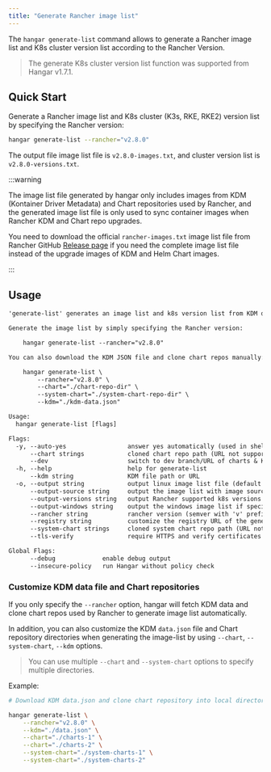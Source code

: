 ```yaml
---
title: "Generate Rancher image list"
---
```


The `hangar generate-list` command allows to generate a Rancher image list and K8s cluster version list according to the Rancher Version.

> The generate K8s cluster version list function was supported from Hangar v1.7.1.

## Quick Start

Generate a Rancher image list and K8s cluster (K3s, RKE, RKE2) version list by specifying the Rancher version:

```sh
hangar generate-list --rancher="v2.8.0"
```

The output file image list file is `v2.8.0-images.txt`, and cluster version list is `v2.8.0-versions.txt`.

:::warning

The image list file generated by hangar only includes images from KDM (Kontainer Driver Metadata) and Chart repositories used by Rancher, and the generated image list file is only used to sync container images when Rancher KDM and Chart repo upgrades.

You need to download the official `rancher-images.txt` image list file from Rancher GitHub [Release page](https://github.com/rancher/rancher/releases) if you need the complete image list file instead of the upgrade images of KDM and Helm Chart images.

:::

## Usage

```txt title="hangar generate-list --help"
'generate-list' generates an image list and k8s version list from KDM data and Chart repos of Rancher.

Generate the image list by simply specifying the Rancher version:

    hangar generate-list --rancher="v2.8.0"

You can also download the KDM JSON file and clone chart repos manually:

    hangar generate-list \
        --rancher="v2.8.0" \
        --chart="./chart-repo-dir" \
        --system-chart="./system-chart-repo-dir" \
        --kdm="./kdm-data.json"

Usage:
  hangar generate-list [flags]

Flags:
  -y, --auto-yes                 answer yes automatically (used in shell script)
      --chart strings            cloned chart repo path (URL not supported)
      --dev                      switch to dev branch/URL of charts & KDM data
  -h, --help                     help for generate-list
      --kdm string               KDM file path or URL
  -o, --output string            output linux image list file (default "[RANCHER_VERSION]-images.txt")
      --output-source string     output the image list with image source if specified
      --output-versions string   output Rancher supported k8s versions (default "[RANCHER_VERSION]-k8s-versions.txt")
      --output-windows string    output the windows image list if specified
      --rancher string           rancher version (semver with 'v' prefix) (use '-ent' suffix to distinguish with Rancher Prime Manager GC) (required)
      --registry string          customize the registry URL of the generated image list
      --system-chart strings     cloned system chart repo path (URL not supported)
      --tls-verify               require HTTPS and verify certificates

Global Flags:
      --debug             enable debug output
      --insecure-policy   run Hangar without policy check
```

### Customize KDM data file and Chart repositories

If you only specify the `--rancher` option, hangar will fetch KDM data and clone chart repos used by Rancher to generate image list automatically.

In addition, you can also customize the KDM `data.json` file and Chart repository directories when generating the image-list by using `--chart`, `--system-chart`, `--kdm` options.

> You can use multiple `--chart` and `--system-chart` options to specify multiple directories.

Example:

```sh
# Download KDM data.json and clone chart repository into local directory before generate list.

hangar generate-list \
    --rancher="v2.8.0" \
    --kdm="./data.json" \
    --chart="./charts-1" \
    --chart="./charts-2" \
    --system-chart="./system-charts-1" \
    --system-chart="./system-charts-2"
```
